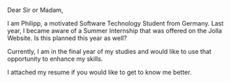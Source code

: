 
Dear Sir or Madam, 

I am Philipp, a motivated Software Technology Student from Germany. Last year, I became aware of a Summer Internship that was offered on the Jolla Website. Is this planned this year as well? 

Currently, I am in the final year of my studies and would like to use that opportunity to enhance my skills. 

I attached my resume if you would like to get to know me better. 

